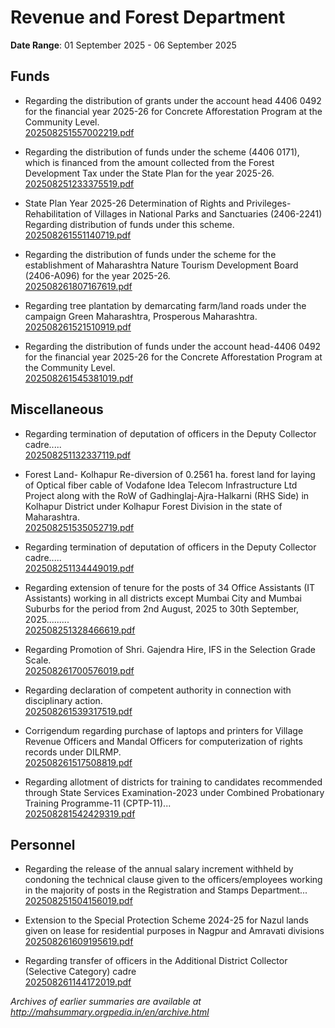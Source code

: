 # Revenue and Forest Department

**Date Range**: 01 September 2025 - 06 September 2025


## Funds
- Regarding the distribution of grants under the account head 4406 0492 for the financial year 2025-26 for Concrete Afforestation Program at the Community Level.\
  [202508251557002219.pdf](https://gr.maharashtra.gov.in/Site/Upload/Government%20Resolutions/English/202508251557002219.pdf)

- Regarding the distribution of funds under the scheme (4406 0171), which is financed from the amount collected from the Forest Development Tax under the State Plan for the year 2025-26.\
  [202508251233375519.pdf](https://gr.maharashtra.gov.in/Site/Upload/Government%20Resolutions/English/202508251233375519.pdf)

- State Plan Year 2025-26 Determination of Rights and Privileges-Rehabilitation of Villages in National Parks and Sanctuaries (2406-2241) Regarding distribution of funds under this scheme.\
  [202508261551140719.pdf](https://gr.maharashtra.gov.in/Site/Upload/Government%20Resolutions/English/202508261551140719.pdf)

- Regarding the distribution of funds under the scheme for the establishment of Maharashtra Nature Tourism Development Board (2406-A096) for the year 2025-26.\
  [202508261807167619.pdf](https://gr.maharashtra.gov.in/Site/Upload/Government%20Resolutions/English/202508261807167619.pdf)

- Regarding tree plantation by demarcating farm/land roads under the campaign Green Maharashtra, Prosperous Maharashtra.\
  [202508261521510919.pdf](https://gr.maharashtra.gov.in/Site/Upload/Government%20Resolutions/English/202508261521510919.pdf)

- Regarding the distribution of funds under the account head-4406 0492 for the financial year 2025-26 for the Concrete Afforestation Program at the Community Level.\
  [202508261545381019.pdf](https://gr.maharashtra.gov.in/Site/Upload/Government%20Resolutions/English/202508261545381019.pdf)

## Miscellaneous
- Regarding termination of deputation of officers in the Deputy Collector cadre.....\
  [202508251132337119.pdf](https://gr.maharashtra.gov.in/Site/Upload/Government%20Resolutions/English/202508251132337119.pdf)

- Forest Land- Kolhapur  Re-diversion of 0.2561 ha. forest land for laying of Optical fiber cable of Vodafone Idea Telecom Infrastructure Ltd Project along with the RoW of Gadhinglaj-Ajra-Halkarni (RHS Side) in Kolhapur District under Kolhapur Forest Division in the state of Maharashtra.\
  [202508251535052719.pdf](https://gr.maharashtra.gov.in/Site/Upload/Government%20Resolutions/English/202508251535052719.pdf)

- Regarding termination of deputation of officers in the Deputy Collector cadre.....\
  [202508251134449019.pdf](https://gr.maharashtra.gov.in/Site/Upload/Government%20Resolutions/English/202508251134449019.pdf)

- Regarding extension of tenure for the posts of 34 Office Assistants (IT Assistants) working in all districts except Mumbai City and Mumbai Suburbs for the period from 2nd August, 2025 to 30th September, 2025.........\
  [202508251328466619.pdf](https://gr.maharashtra.gov.in/Site/Upload/Government%20Resolutions/English/202508251328466619.pdf)

- Regarding Promotion of Shri. Gajendra Hire, IFS in the Selection Grade Scale.\
  [202508261700576019.pdf](https://gr.maharashtra.gov.in/Site/Upload/Government%20Resolutions/English/202508261700576019.pdf)

- Regarding declaration of competent authority in connection with disciplinary action.\
  [202508261539317519.pdf](https://gr.maharashtra.gov.in/Site/Upload/Government%20Resolutions/English/202508261539317519.pdf)

- Corrigendum regarding purchase of laptops and printers for Village Revenue Officers and Mandal Officers for computerization of rights records under DILRMP.\
  [202508261517508819.pdf](https://gr.maharashtra.gov.in/Site/Upload/Government%20Resolutions/English/202508261517508819.pdf)

- Regarding allotment of districts for training to candidates recommended through State Services Examination-2023 under Combined Probationary Training Programme-11 (CPTP-11)...\
  [202508281542429319.pdf](https://gr.maharashtra.gov.in/Site/Upload/Government%20Resolutions/English/202508281542429319.pdf)

## Personnel
- Regarding the release of the annual salary increment withheld by condoning the technical clause given to the officers/employees working in the majority of posts in the Registration and Stamps Department...\
  [202508251504156019.pdf](https://gr.maharashtra.gov.in/Site/Upload/Government%20Resolutions/English/202508251504156019.pdf)

- Extension to the Special Protection Scheme 2024-25 for Nazul lands given on lease for residential purposes in Nagpur and Amravati divisions\
  [202508261609195619.pdf](https://gr.maharashtra.gov.in/Site/Upload/Government%20Resolutions/English/202508261609195619.pdf)

- Regarding transfer of officers in the Additional District Collector (Selective Category) cadre\
  [202508261144172019.pdf](https://gr.maharashtra.gov.in/Site/Upload/Government%20Resolutions/English/202508261144172019.pdf)


*Archives of earlier summaries are available at http://mahsummary.orgpedia.in/en/archive.html*